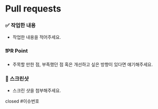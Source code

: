 # Pull requests
### ✅ 작업한 내용
- 작업한 내용을 적어주세요.

### ❗️PR Point
- 주목할 만한 점, 부족했던 점 혹은 개선하고 싶은 방향이 있다면 얘기해주세요.

### 📸 스크린샷
- 스크린 샷을 첨부해주세요. 

closed #이슈번호
